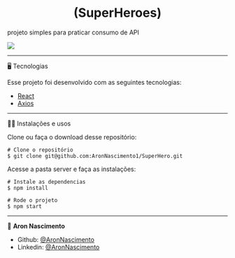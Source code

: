 
<h1 align="center">
  (SuperHeroes)
    </h1>
    
 projeto simples para praticar consumo de API
    
![](https://github.com/AronNascimento1/SuperHero/blob/main/public/assets/superhero.gif)




_________
🖥️ Tecnologias

Esse projeto foi desenvolvido com as seguintes tecnologias:

- [React](https://reactjs.org)
- [Axios](https://www.npmjs.com/package/axios)

_________
🧑‍💻 Instalações e usos

Clone ou faça o download desse repositório:

```
# Clone o repositório
$ git clone git@github.com:AronNascimento1/SuperHero.git
```

Acesse a pasta server e faça as instalações:

```
# Instale as dependencias
$ npm install

# Rode o projeto
$ npm start
```
_________

👤 **Aron Nascimento**
* Github: [@AronNascimento](https://github.com/AronNascimento1)
* Linkedin: [@AronNascimento](https://www.linkedin.com/in/aron-nascimento-a09bbba0/)
